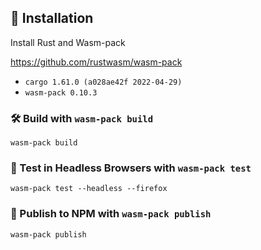 ## 🚴 Installation

Install Rust and Wasm-pack

https://github.com/rustwasm/wasm-pack
 - `cargo 1.61.0 (a028ae42f 2022-04-29)`
 - `wasm-pack 0.10.3`

### 🛠️ Build with `wasm-pack build`

```
wasm-pack build
```

### 🔬 Test in Headless Browsers with `wasm-pack test`

```
wasm-pack test --headless --firefox
```

### 🎁 Publish to NPM with `wasm-pack publish`

```
wasm-pack publish
```
